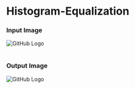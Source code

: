 # Histogram-Equalization

### Input Image
![GitHub Logo](/images/Chest_X-Ray_Before_HE.jpg)
<br><br>
### Output Image
![GitHub Logo](/images/Chest_X-Ray_After_HE.jpg)
